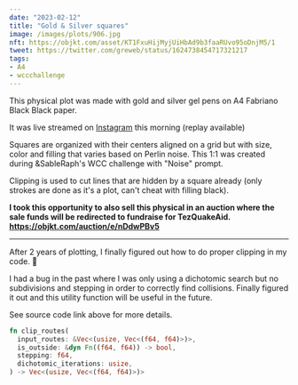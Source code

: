 ```yaml
---
date: "2023-02-12"
title: "Gold & Silver squares"
image: /images/plots/906.jpg
nft: https://objkt.com/asset/KT1FxuHijMyjUiHbAd9b3faaRUvo95oDnjM5/1
tweet: https://twitter.com/greweb/status/1624738454717321217
tags:
- A4
- wccchallenge
---
```


This physical plot was made with gold and silver gel pens on A4 Fabriano Black Black paper.

It was live streamed on [Instagram](https://instagram.com/greweb) this morning (replay available)

Squares are organized with their centers aligned on a grid but with size, color and filling that varies based on Perlin noise. This 1:1 was created during &SableRaph's WCC challenge with "Noise" prompt.

Clipping is used to cut lines that are hidden by a square already (only strokes are done as it's a plot, can't cheat with filling black).

**I took this opportunity to also sell this physical in an auction where the sale funds will be redirected to fundraise for TezQuakeAid. https://objkt.com/auction/e/nDdwPBv5** 

---

After 2 years of plotting, I finally figured out how to do proper clipping in my code. 🤣

I had a bug in the past where I was only using a dichotomic search but no subdivisions and stepping in order to correctly find collisions. Finally figured it out and this utility function will be useful in the future.

See source code link above for more details.

```rust
fn clip_routes(
  input_routes: &Vec<(usize, Vec<(f64, f64)>)>,
  is_outside: &dyn Fn((f64, f64)) -> bool,
  stepping: f64,
  dichotomic_iterations: usize,
) -> Vec<(usize, Vec<(f64, f64)>)>
```